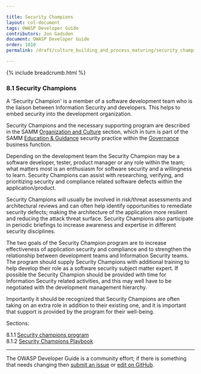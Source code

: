 ```yaml
---

title: Security Champions
layout: col-document
tags: OWASP Developer Guide
contributors: Jon Gadsden
document: OWASP Developer Guide
order: 1010
permalink: /draft/culture_building_and_process_maturing/security_champions/

---
```


{% include breadcrumb.html %}

### 8.1 Security Champions

A 'Security Champion' is a member of a software development team who is
the liaison between Information Security and developers.
This helps to embed security into the development organization.

Security Champions and the necessary supporting program are described in
the SAMM [Organization and Culture][sammgegtb] section,
which in turn is part of the SAMM [Education & Guidance][sammgeg] security practice
within the [Governance][sammg] business function.

Depending on the development team the Security Champion may be a software developer, tester, product manager
or any role within the team; what matters most is an enthusiasm for software security and a willingness to learn.
Security Champions can assist with researching, verifying,
and prioritizing security and compliance related software defects within the application/product.

Security Champions will usually be involved in risk/threat assessments and architectural reviews
and can often help identify opportunities to remediate security defects;
making the architecture of the application more resilient and reducing the attack threat surface.
Security Champions also participate in periodic briefings to increase awareness
and expertise in different security disciplines.

The two goals of the Security Champion program are to increase effectiveness of application security and compliance
and to strengthen the relationship between development teams and Information Security teams.
The program should supply Security Champions with additional training
to help develop their role as a software security subject matter expert.
If possible the Security Champion should be provided with time for Information Security related activities,
and this may well have to be negotiated with the development management hierarchy.

Importantly it should be recognized that Security Champions are often taking on an extra role
in addition to their existing one, and it is important that support is provided by the program for their well-being.

Sections:  

8.1.1 [Security champions program](01-security-champions-program.md)  
8.1.2 [Security Champions Playbook](02-security-champions-playbook.md)  

----

The OWASP Developer Guide is a community effort; if there is something that needs changing
then [submit an issue][issue1010] or [edit on GitHub][edit1010].

[edit1010]: https://github.com/OWASP/www-project-developer-guide/blob/main/draft/10-culture-process/01-security-champions/toc.md
[issue1010]: https://github.com/OWASP/www-project-developer-guide/issues/new?labels=enhancement&template=request.md&title=Update:%2010-culture-process/01-security-champions/00-toc
[sammg]: https://owaspsamm.org/model/governance/
[sammgeg]: https://owaspsamm.org/model/governance/education-and-guidance/
[sammgegtb]: https://owaspsamm.org/model/governance/education-and-guidance/stream-b/
